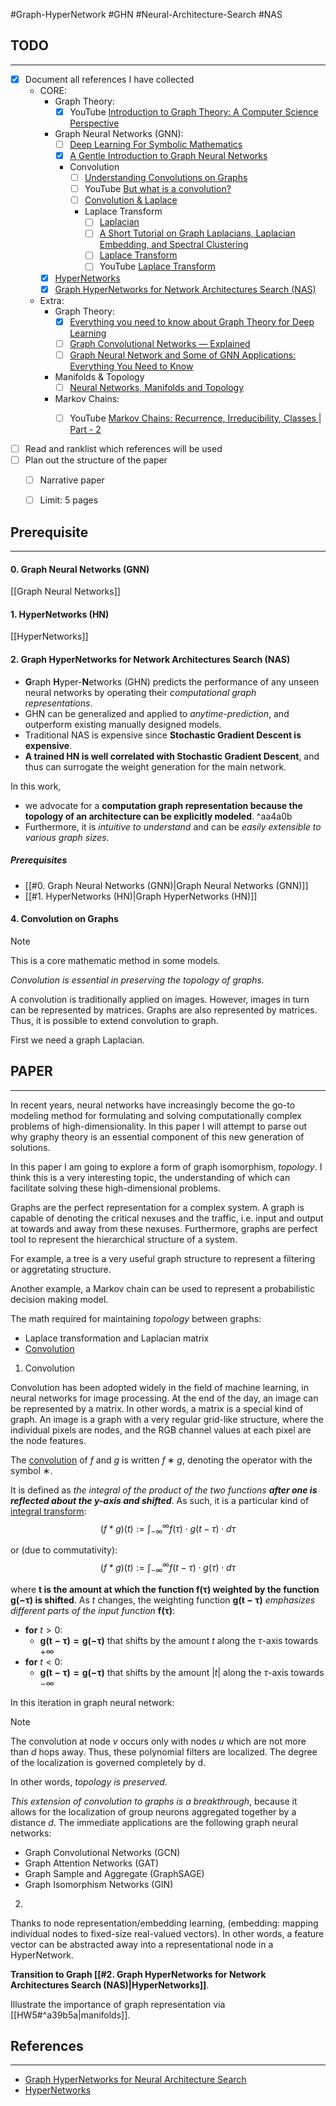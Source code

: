 #Graph-HyperNetwork #GHN #Neural-Architecture-Search #NAS

## TODO
---
- [x] Document all references I have collected
	- CORE:
		- Graph Theory:
			- [x] YouTube [Introduction to Graph Theory: A Computer Science Perspective](https://www.youtube.com/watch?v=LFKZLXVO-Dg)
			
		- Graph Neural Networks (GNN):
			- [ ] [Deep Learning For Symbolic Mathematics](https://openreview.net/forum?id=S1eZYeHFDS)
			- [x] [A Gentle Introduction to Graph Neural Networks](https://distill.pub/2021/gnn-intro/)
			- Convolution
				- [ ] [Understanding Convolutions on Graphs](https://distill.pub/2021/understanding-gnns/#extending)
				- [ ] YouTube [But what is a convolution?](https://www.youtube.com/watch?v=KuXjwB4LzSA)
				- [ ] [Convolution & Laplace](https://lpsa.swarthmore.edu/Convolution/ConvLaplace.html)
				- Laplace Transform
					- [ ] [Laplacian](https://mathworld.wolfram.com/Laplacian.html)
					- [ ] [A Short Tutorial on Graph Laplacians, Laplacian Embedding, and Spectral Clustering](https://csustan.csustan.edu/~tom/Clustering/GraphLaplacian-tutorial.pdf)
					- [ ] [Laplace Transform](https://www.wikiwand.com/en/Laplace_transform)
					- [ ] YouTube [Laplace Transform](https://www.youtube.com/watch?v=n2y7n6jw5d0)
			
		- [x] [HyperNetworks](https://openreview.net/forum?id=rkpACe1lx)
		- [x] [Graph HyperNetworks for Network Architectures Search (NAS)](https://arxiv.org/abs/1810.05749)
			
	- Extra:
		- Graph Theory:
			- [x] [Everything you need to know about Graph Theory for Deep Learning](https://towardsdatascience.com/graph-theory-and-deep-learning-know-hows-6556b0e9891b)
			- [ ] [Graph Convolutional Networks — Explained](https://towardsdatascience.com/graph-convolutional-networks-explained-d88566682b8f)
			- [ ] [Graph Neural Network and Some of GNN Applications: Everything You Need to Know](https://neptune.ai/blog/graph-neural-network-and-some-of-gnn-applications)
			
		- Manifolds & Topology
			- [ ] [Neural Networks, Manifolds and Topology](https://colah.github.io/posts/2014-03-NN-Manifolds-Topology/)
			
		- Markov Chains:
			- [ ] YouTube [Markov Chains: Recurrence, Irreducibility, Classes | Part - 2](https://www.youtube.com/watch?v=VNHeFp6zXKU&list=PLM8wYQRetTxBkdvBtz-gw8b9lcVkdXQKV&index=4)
			
	
- [ ] Read and ranklist which references will be used
- [ ] Plan out the structure of the paper
	- [ ] Narrative paper
	- [ ] Limit: 5 pages


## Prerequisite
---
#### 0. Graph Neural Networks (GNN)
[[Graph Neural Networks]]

#### 1. HyperNetworks (HN)
[[HyperNetworks]]

#### 2. Graph HyperNetworks for Network Architectures Search (NAS)

- **G**raph **H**yper-**N**etworks (GHN) predicts the performance of any unseen neural networks by operating their *computational graph representations*.
- GHN can be generalized and applied to *anytime-prediction*, and outperform existing manually designed models.
- Traditional NAS is expensive since **Stochastic Gradient Descent is expensive**.
- **A trained HN is well correlated with Stochastic Gradient Descent**, and thus can surrogate the weight generation for the main network.

In this work,
- we advocate for a **computation graph representation because the topology of an architecture can be explicitly modeled**. ^aa4a0b
- Furthermore, it is *intuitive to understand* and can be *easily extensible to various graph sizes*.

##### Prerequisites
- [[#0. Graph Neural Networks (GNN)|Graph Neural Networks (GNN)]]
- [[#1. HyperNetworks (HN)|Graph HyperNetworks (HN)]]

#### 4. Convolution on Graphs

> [!note]
> This is a core mathematic method in some models.
> 
> *Convolution is essential in preserving the topology of graphs.*

A convolution is traditionally applied on images. However, images in turn can be represented by matrices. Graphs are also represented by matrices. Thus, it is possible to extend convolution to graph.

First we need a graph Laplacian.

## PAPER
---
In recent years, neural networks have increasingly become the go-to modeling method for formulating and solving computationally complex problems of high-dimensionality. In this paper I will attempt to parse out why graphy theory is an essential component of this new generation of solutions.

In this paper I am going to explore a form of graph isomorphism, *topology*. I think this is a very interesting topic, the understanding of which can facilitate solving these high-dimensional problems.

Graphs are the perfect representation for a complex system. A graph is capable of denoting the critical nexuses and the traffic, i.e. input and output at towards and away from these nexuses. Furthermore, graphs are perfect tool to represent the hierarchical structure of a system.

For example, a tree is a very useful graph structure to represent a filtering or aggretating structure.

Another example, a Markov chain can be used to represent a probabilistic decision making model.

The math required for maintaining *topology* between graphs:
- Laplace transformation and Laplacian matrix
- [Convolution](obsidian://open?vault=437-machine-learning&file=notes%2Fmath%2FConvolution)

1. Convolution

Convolution has been adopted widely in the field of machine learning, in neural networks for image processing. At the end of the day, an image can be represented by a matrix. In other words, a matrix is a special kind of graph. An image is a graph with a very regular grid-like structure, where the individual pixels are nodes, and the RGB channel values at each pixel are the node features.

The [convolution](https://www.wikiwand.com/en/Convolution) of $f$ and $g$ is written $f ∗ g$, denoting the operator with the symbol ∗.

It is defined as *the integral of the product of the two functions **after one is reflected about the y-axis and shifted***. As such, it is a particular kind of [integral transform](https://www.wikiwand.com/en/Integral_transform "Integral transform"):
$$
(f * g)(t) := \int_{-\infty}^{\infty} f(\tau)\cdot g(t-\tau)\cdot d\tau
$$

or (due to commutativity):
$$
(f * g)(t) := \int_{-\infty}^{\infty} f(t-\tau)\cdot g(\tau)\cdot d\tau
$$

where **$\boldsymbol{t}$ is the amount at which the function $\boldsymbol{f(\tau)}$ weighted by the function $\boldsymbol{g(-\tau)}$ is shifted**. As $t$ changes, the weighting function $\boldsymbol{g(t-\tau)}$ *emphasizes different parts of the input function* $\boldsymbol{f(\tau)}$:

- **for** $t > 0$:
	- $\boldsymbol{g(t-\tau)=g(-\tau)}$ that shifts by the amount $t$ along the $\tau$-axis towards $+\infty$
- **for** $t < 0$:
	- $\boldsymbol{g(t-\tau)=g(-\tau)}$ that shifts by the amount $|t|$ along the $\tau$-axis towards $-\infty$

In this iteration in graph neural network:


> [!note]
> The convolution at node $v$ occurs only with nodes $u$ which are not more than $d$ hops away. Thus, these polynomial filters are localized. The degree of the localization is governed completely by d.
> 
> In other words, *topology is preserved*.

*This extension of convolution to graphs is a breakthrough*, because it allows for the localization of group neurons aggregated together by a distance $d$. The immediate applications are the following graph neural networks:
- Graph Convolutional Networks (GCN)
- Graph Attention Networks (GAT)
- Graph Sample and Aggregate (GraphSAGE)
- Graph Isomorphism Networks (GIN)

2. 

Thanks to node representation/embedding learning, (embedding: mapping individual nodes to fixed-size real-valued vectors). In other words, a feature vector can be abstracted away into a representational node in a HyperNetwork.

**Transition to Graph [[#2. Graph HyperNetworks for Network Architectures Search (NAS)|HyperNetworks]]**.

Illustrate the importance of graph representation via [[HW5#^a39b5a|manifolds]].

## References
---
- [Graph HyperNetworks for Neural Architecture Search](https://arxiv.org/abs/1810.05749)
- [HyperNetworks](https://openreview.net/forum?id=rkpACe1lx)